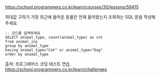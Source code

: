 https://school.programmers.co.kr/learn/courses/30/lessons/59415

최대값 구하기
가장 최근에 들어온 동물은 언제 들어왔는지 조회하는 SQL 문을 작성해주세요.

```
-- 코드를 입력하세요
SELECT animal_type, count(animal_type) as cnt 
from animal_ins
group by animal_type
having animal_type="Cat" or animal_type="Dog"
order by animal_type
```

출처: 프로그래머스 코딩 테스트 연습, https://school.programmers.co.kr/learn/challenges
